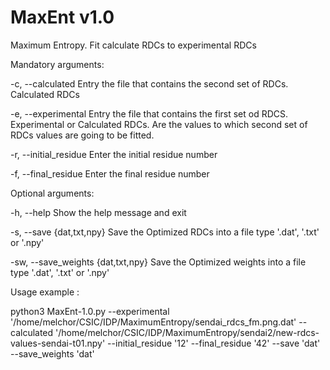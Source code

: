 MaxEnt v1.0
===========

Maximum Entropy. Fit calculate RDCs to experimental RDCs

Mandatory arguments:


-c, --calculated                      Entry the file that contains the second set of RDCs. Calculated RDCs

-e, --experimental                    Entry the file that contains the first set od RDCS. Experimental or Calculated RDCs.                                       Are the values to which second set of RDCs values are going to be fitted.

-r, --initial_residue                 Enter the initial residue number

-f, --final_residue                   Enter the final residue number


Optional arguments:
  
-h, --help                           Show the help message and exit

-s, --save {dat,txt,npy}             Save the Optimized RDCs into a file type '.dat', '.txt' or '.npy'

-sw,  --save_weights {dat,txt,npy}   Save the Optimized weights into a file type '.dat', '.txt' or '.npy'



Usage example :

python3 MaxEnt-1.0.py --experimental '/home/melchor/CSIC/IDP/MaximumEntropy/sendai_rdcs_fm.png.dat' --calculated '/home/melchor/CSIC/IDP/MaximumEntropy/sendai2/new-rdcs-values-sendai-t01.npy' --initial_residue '12' --final_residue '42' --save 'dat' --save_weights 'dat' 
